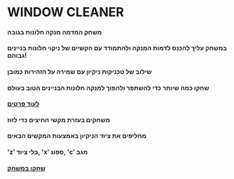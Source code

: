 # WINDOW CLEANER
#### משחק המדמה מנקה חלונות בגובה
#### במשחק עליך להכנס לדמות המנקה ולהתמודד עם הקשיים של ניקוי חלונות בניינים גבוהם!
#### שילוב של טכניקות ניקיון עם שמירה על הזהירות כמובן
#### שחקו כמה שיותר כדי להשתפר ולהפוך למנקה חלונות הבניינים הטוב בעולם
#### [לעוד פרטים](https://github.com/GameDev-Tommy-Bar/window-cleaner/blob/main/elements.md)
#### משחקים בעזרת מקשי החיצים כדי לזוז
#### מחליפים את ציוד הניקיון באמצעות המקשים הבאים
#### 'z' בלי ציוד, 'x' ספוג, 'c' מגב
#### [שחקו במשחק](https://tommy-bar.itch.io/windows-cleaner) 
